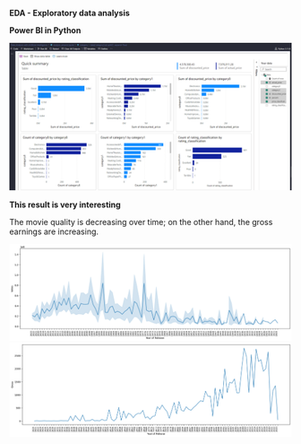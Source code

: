 **EDA - Exploratory data analysis**

**Power BI in Python**

![1693875240899](image/readme/1693875240899.png)

**This result is very interesting**

The movie quality is decreasing over time; on the other hand, the gross earnings are increasing.

![1693878559007](image/readme/1693878559007.png)![1693879451566](image/readme/1693879451566.png)
